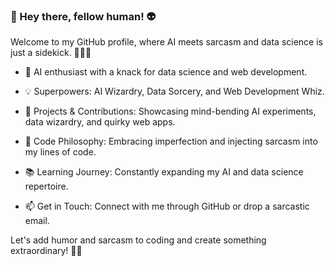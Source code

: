 
### 👋 Hey there, fellow human! 👽

Welcome to my GitHub profile, where AI meets sarcasm and data science is just a sidekick. 🤖💁‍♂️

- 🧠 AI enthusiast with a knack for data science and web development.

- 💡 Superpowers: AI Wizardry, Data Sorcery, and Web Development Whiz.

- 🌟 Projects & Contributions: Showcasing mind-bending AI experiments, data wizardry, and quirky web apps.

- 🤖 Code Philosophy: Embracing imperfection and injecting sarcasm into my lines of code.

- 📚 Learning Journey: Constantly expanding my AI and data science repertoire.

- 📫 Get in Touch: Connect with me through GitHub or drop a sarcastic email.

Let's add humor and sarcasm to coding and create something extraordinary! 🎩✨

<!--
**ArshitArora/ArshitArora** is a ✨ _special_ ✨ repository because its `README.md` (this file) appears on your GitHub profile.

Here are some ideas to get you started:

- 🔭 I’m currently working on ...
- 🌱 I’m currently learning ...
- 👯 I’m looking to collaborate on ...
- 🤔 I’m looking for help with ...
- 💬 Ask me about ...
- 📫 How to reach me: ...
- 😄 Pronouns: ...
- ⚡ Fun fact: ...
-->
